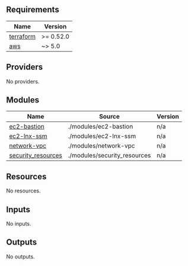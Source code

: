 <!-- BEGIN_TF_DOCS -->
## Requirements

| Name | Version |
|------|---------|
| <a name="requirement_terraform"></a> [terraform](#requirement\_terraform) | >= 0.52.0 |
| <a name="requirement_aws"></a> [aws](#requirement\_aws) | ~> 5.0 |

## Providers

No providers.

## Modules

| Name | Source | Version |
|------|--------|---------|
| <a name="module_ec2-bastion"></a> [ec2-bastion](#module\_ec2-bastion) | ./modules/ec2-bastion | n/a |
| <a name="module_ec2-lnx-ssm"></a> [ec2-lnx-ssm](#module\_ec2-lnx-ssm) | ./modules/ec2-lnx-ssm | n/a |
| <a name="module_network-vpc"></a> [network-vpc](#module\_network-vpc) | ./modules/network-vpc | n/a |
| <a name="module_security_resources"></a> [security\_resources](#module\_security\_resources) | ./modules/security_resources | n/a |

## Resources

No resources.

## Inputs

No inputs.

## Outputs

No outputs.
<!-- END_TF_DOCS -->